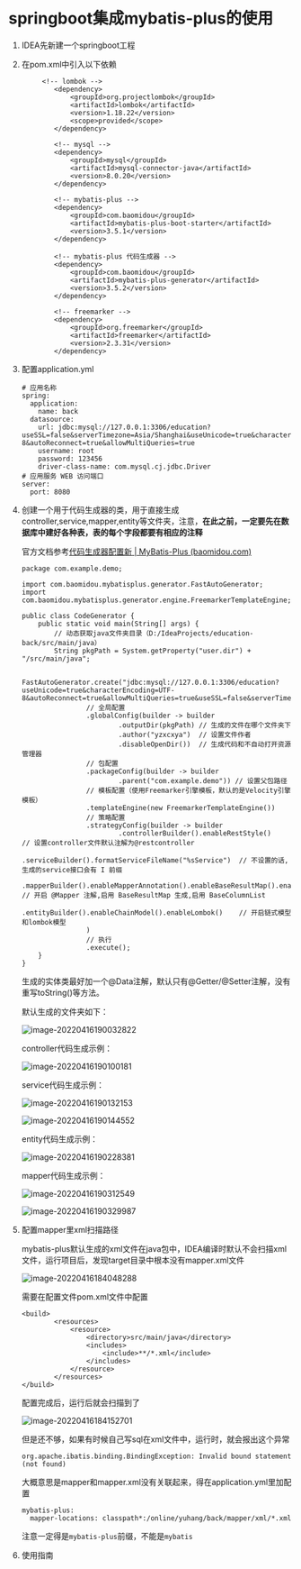 # springboot集成mybatis-plus的使用

1. IDEA先新建一个springboot工程

2. 在pom.xml中引入以下依赖

   ~~~
   		<!-- lombok -->
           <dependency>
               <groupId>org.projectlombok</groupId>
               <artifactId>lombok</artifactId>
               <version>1.18.22</version>
               <scope>provided</scope>
           </dependency>
           
           <!-- mysql -->
           <dependency>
               <groupId>mysql</groupId>
               <artifactId>mysql-connector-java</artifactId>
               <version>8.0.20</version>
           </dependency>
   
           <!-- mybatis-plus -->
           <dependency>
               <groupId>com.baomidou</groupId>
               <artifactId>mybatis-plus-boot-starter</artifactId>
               <version>3.5.1</version>
           </dependency>
   
           <!-- mybatis-plus 代码生成器 -->
           <dependency>
               <groupId>com.baomidou</groupId>
               <artifactId>mybatis-plus-generator</artifactId>
               <version>3.5.2</version>
           </dependency>
   
           <!-- freemarker -->
           <dependency>
               <groupId>org.freemarker</groupId>
               <artifactId>freemarker</artifactId>
               <version>2.3.31</version>
           </dependency>
   ~~~

3. 配置application.yml

   ~~~
   # 应用名称
   spring:
     application:
       name: back
     datasource:
       url: jdbc:mysql://127.0.0.1:3306/education?useSSL=false&serverTimezone=Asia/Shanghai&useUnicode=true&characterEncoding=UTF-8&autoReconnect=true&allowMultiQueries=true
       username: root
       password: 123456
       driver-class-name: com.mysql.cj.jdbc.Driver
   # 应用服务 WEB 访问端口
   server:
     port: 8080
   ~~~
   
4. 创建一个用于代码生成器的类，用于直接生成controller,service,mapper,entity等文件夹，注意，**在此之前，一定要先在数据库中建好各种表，表的每个字段都要有相应的注释**

   官方文档参考[代码生成器配置新 | MyBatis-Plus (baomidou.com)](https://baomidou.com/pages/981406/)

   ~~~
   package com.example.demo;
   
   import com.baomidou.mybatisplus.generator.FastAutoGenerator;
   import com.baomidou.mybatisplus.generator.engine.FreemarkerTemplateEngine;
   
   public class CodeGenerator {
       public static void main(String[] args) {
           // 动态获取java文件夹目录（D:/IdeaProjects/education-back/src/main/java）
           String pkgPath = System.getProperty("user.dir") + "/src/main/java";
   
           FastAutoGenerator.create("jdbc:mysql://127.0.0.1:3306/education?useUnicode=true&characterEncoding=UTF-8&autoReconnect=true&allowMultiQueries=true&useSSL=false&serverTimezone=Asia/Shanghai","root","123456")
                   // 全局配置
                   .globalConfig(builder -> builder
                           .outputDir(pkgPath) // 生成的文件在哪个文件夹下
                           .author("yzxcxya")  // 设置文件作者
                           .disableOpenDir())  // 生成代码和不自动打开资源管理器
                   // 包配置
                   .packageConfig(builder -> builder
                           .parent("com.example.demo")) // 设置父包路径
                   // 模板配置（使用Freemarker引擎模板，默认的是Velocity引擎模板）
                   .templateEngine(new FreemarkerTemplateEngine())
                   // 策略配置
                   .strategyConfig(builder -> builder
                           .controllerBuilder().enableRestStyle()    // 设置controller文件默认注解为@restcontroller
                           .serviceBuilder().formatServiceFileName("%sService")  // 不设置的话,生成的service接口会有 I 前缀
                           .mapperBuilder().enableMapperAnnotation().enableBaseResultMap().enableBaseColumnList() // 开启 @Mapper 注解,启用 BaseResultMap 生成,启用 BaseColumnList
                           .entityBuilder().enableChainModel().enableLombok()    // 开启链式模型和lombok模型
                   )
                   // 执行
                   .execute();
       }
   }
   
   ~~~

   生成的实体类最好加一个@Data注解，默认只有@Getter/@Setter注解，没有重写toString()等方法。

   默认生成的文件夹如下：

   ![image-20220416190032822](https://picture-bucket-1306212000.cos.ap-nanjing.myqcloud.com/markdown/202204161900875.png)

   controller代码生成示例：

   ![image-20220416190100181](https://picture-bucket-1306212000.cos.ap-nanjing.myqcloud.com/markdown/202204161901228.png)

   service代码生成示例：

   ![image-20220416190132153](https://picture-bucket-1306212000.cos.ap-nanjing.myqcloud.com/markdown/202204161901196.png)

   ![image-20220416190144552](https://picture-bucket-1306212000.cos.ap-nanjing.myqcloud.com/markdown/202204161901604.png)

   entity代码生成示例：

   ![image-20220416190228381](https://picture-bucket-1306212000.cos.ap-nanjing.myqcloud.com/markdown/202204161902442.png)

   mapper代码生成示例：

   ![image-20220416190312549](https://picture-bucket-1306212000.cos.ap-nanjing.myqcloud.com/markdown/202204161903589.png)

   ![image-20220416190329987](https://picture-bucket-1306212000.cos.ap-nanjing.myqcloud.com/markdown/202204161903054.png)

4. 配置mapper里xml扫描路径

   mybatis-plus默认生成的xml文件在java包中，IDEA编译时默认不会扫描xml文件，运行项目后，发现target目录中根本没有mapper.xml文件

   ![image-20220416184048288](https://picture-bucket-1306212000.cos.ap-nanjing.myqcloud.com/markdown/202204161840352.png)

   需要在配置文件pom.xml文件中配置

   ~~~
   <build>
           <resources>
               <resource>
                   <directory>src/main/java</directory>
                   <includes>
                       <include>**/*.xml</include>
                   </includes>
               </resource>
           </resources>
   </build>
   ~~~

   配置完成后，运行后就会扫描到了

   ![image-20220416184152701](https://picture-bucket-1306212000.cos.ap-nanjing.myqcloud.com/markdown/202204161841770.png)

   但是还不够，如果有时候自己写sql在xml文件中，运行时，就会报出这个异常

   ~~~
   org.apache.ibatis.binding.BindingException: Invalid bound statement (not found)
   ~~~

   大概意思是mapper和mapper.xml没有关联起来，得在application.yml里加配置

   ~~~
   mybatis-plus:
     mapper-locations: classpath*:/online/yuhang/back/mapper/xml/*.xml
   ~~~

   注意一定得是`mybatis-plus`前缀，不能是`mybatis`

5. 使用指南